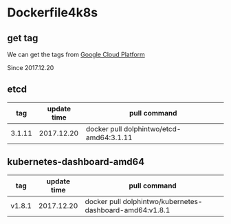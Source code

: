 # Dockerfile4k8s
## get tag 
We can get the tags from [Google Cloud Platform](https://console.cloud.google.com/gcr/images/google-containers/GLOBAL/etcd-amd64?project=google-containers&gcrImageListsize=50) 

Since 2017.12.20

## etcd 
|tag|update time|pull command|
|---|-----------|------------|
|3.1.11|2017.12.20|docker pull dolphintwo/etcd-amd64:3.1.11|


## kubernetes-dashboard-amd64
|tag|update time|pull command|
|---|-----------|------------|
|v1.8.1|2017.12.20|docker pull dolphintwo/kubernetes-dashboard-amd64:v1.8.1|


